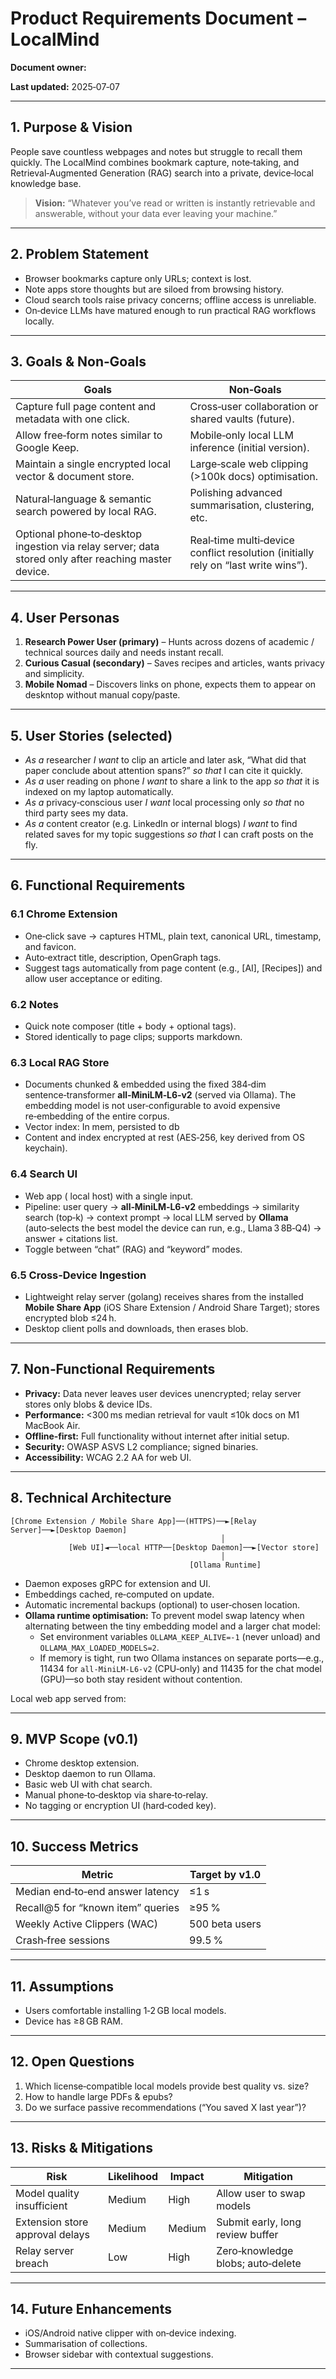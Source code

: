 # Product Requirements Document – LocalMind

**Document owner:**&#x20;

**Last updated:** 2025‑07‑07

---

## 1. Purpose & Vision

People save countless webpages and notes but struggle to recall them quickly. The LocalMind combines bookmark capture, note‑taking, and Retrieval‑Augmented Generation (RAG) search into a private, device‑local knowledge base.

> **Vision:** “Whatever you’ve read or written is instantly retrievable and answerable, without your data ever leaving your machine.”

---

## 2. Problem Statement

- Browser bookmarks capture only URLs; context is lost.
- Note apps store thoughts but are siloed from browsing history.
- Cloud search tools raise privacy concerns; offline access is unreliable.
- On‑device LLMs have matured enough to run practical RAG workflows locally.

---

## 3. Goals & Non‑Goals

| Goals                                                                                                | Non‑Goals                                                                         |
| ---------------------------------------------------------------------------------------------------- | --------------------------------------------------------------------------------- |
| Capture full page content and metadata with one click.                                               | Cross‑user collaboration or shared vaults (future).                               |
| Allow free‑form notes similar to Google Keep.                                                        | Mobile‑only local LLM inference (initial version).                                |
| Maintain a single encrypted local vector & document store.                                           | Large‑scale web clipping (>100k docs) optimisation.                               |
| Natural‑language & semantic search powered by local RAG.                                             | Polishing advanced summarisation, clustering, etc.                                |
| Optional phone‑to‑desktop ingestion via relay server; data stored only after reaching master device. | Real‑time multi‑device conflict resolution (initially rely on “last write wins”). |

---

## 4. User Personas

1. **Research Power User (primary)** – Hunts across dozens of academic / technical sources daily and needs instant recall.
2. **Curious Casual (secondary)** – Saves recipes and articles, wants privacy and simplicity.
3. **Mobile Nomad** – Discovers links on phone, expects them to appear on deskntop without manual copy/paste.

---

## 5. User Stories (selected)

- *As a* researcher *I want* to clip an article and later ask, “What did that paper conclude about attention spans?” *so that* I can cite it quickly.
- *As a* user reading on phone *I want* to share a link to the app *so that* it is indexed on my laptop automatically.
- *As a* privacy‑conscious user *I want* local processing only *so that* no third party sees my data.
- *As a* content creator (e.g. LinkedIn or internal blogs) *I want* to find related saves for my topic suggestions *so that* I can craft posts on the fly.

---

## 6. Functional Requirements

### 6.1 Chrome Extension

- One‑click save → captures HTML, plain text, canonical URL, timestamp, and favicon.
- Auto‑extract title, description, OpenGraph tags.
- Suggest tags automatically from page content (e.g., [AI], [Recipes]) and allow user acceptance or editing.

### 6.2 Notes

- Quick note composer (title + body + optional tags).
- Stored identically to page clips; supports markdown.

### 6.3 Local RAG Store

- Documents chunked & embedded using the fixed 384‑dim sentence‑transformer **all‑MiniLM‑L6‑v2** (served via Ollama). The embedding model is not user‑configurable to avoid expensive re‑embedding of the entire corpus.
- Vector index: In mem, persisted to db
- Content and index encrypted at rest (AES‑256, key derived from OS keychain).

### 6.4 Search UI

- Web app ( local host) with a single input.
- Pipeline: user query → **all‑MiniLM‑L6‑v2** embeddings → similarity search (top‑k) → context prompt → local LLM served by **Ollama** (auto‑selects the best model the device can run, e.g., Llama 3 8B‑Q4) → answer + citations list.
- Toggle between “chat” (RAG) and “keyword” modes.

### 6.5 Cross‑Device Ingestion

- Lightweight relay server (golang) receives shares from the installed **Mobile Share App** (iOS Share Extension / Android Share Target); stores encrypted blob ≤24 h.
- Desktop client polls and downloads, then erases blob.

---

## 7. Non‑Functional Requirements

- **Privacy:** Data never leaves user devices unencrypted; relay server stores only blobs & device IDs.
- **Performance:** <300 ms median retrieval for vault ≤10k docs on M1 MacBook Air.
- **Offline‑first:** Full functionality without internet after initial setup.
- **Security:** OWASP ASVS L2 compliance; signed binaries.
- **Accessibility:** WCAG 2.2 AA for web UI.

---

## 8. Technical Architecture

```
[Chrome Extension / Mobile Share App]──(HTTPS)──►[Relay Server]──►[Desktop Daemon]
                                               │
             [Web UI]◄──local HTTP──[Desktop Daemon]──►[Vector store]
                                               │
                                        [Ollama Runtime]
```

- Daemon exposes gRPC for extension and UI.
- Embeddings cached, re‑computed on update.
- Automatic incremental backups (optional) to user‑chosen location.
- **Ollama runtime optimisation:** To prevent model swap latency when alternating between the tiny embedding model and a larger chat model:
  - Set environment variables `OLLAMA_KEEP_ALIVE=-1` (never unload) and `OLLAMA_MAX_LOADED_MODELS=2`.
  - If memory is tight, run two Ollama instances on separate ports—e.g., 11434 for `all‑MiniLM‑L6‑v2` (CPU‑only) and 11435 for the chat model (GPU)—so both stay resident without contention.
  
Local web app served from:


---

## 9. MVP Scope (v0.1)

- Chrome desktop extension.
- Desktop daemon to run Ollama.
- Basic web UI with chat search.
- Manual phone‑to‑desktop via share‑to‑relay.
- No tagging or encryption UI (hard‑coded key).

---

## 10. Success Metrics

| Metric                             | Target by v1.0 |
| ---------------------------------- | -------------- |
| Median end‑to‑end answer latency   | ≤1 s           |
| Recall\@5 for “known item” queries | ≥95 %          |
| Weekly Active Clippers (WAC)       | 500 beta users |
| Crash‑free sessions                | 99.5 %         |

---

## 11. Assumptions

- Users comfortable installing 1‑2 GB local models.
- Device has ≥8 GB RAM.

---

## 12. Open Questions

1. Which license‑compatible local models provide best quality vs. size?
2. How to handle large PDFs & epubs?
3. Do we surface passive recommendations (“You saved X last year”)?

---

## 13. Risks & Mitigations

| Risk                            | Likelihood | Impact | Mitigation                        |
| ------------------------------- | ---------- | ------ | --------------------------------- |
| Model quality insufficient      | Medium     | High   | Allow user to swap models         |
| Extension store approval delays | Medium     | Medium | Submit early, long review buffer  |
| Relay server breach             | Low        | High   | Zero‑knowledge blobs; auto‑delete |

---

## 14. Future Enhancements

- iOS/Android native clipper with on‑device indexing.
- Summarisation of collections.
- Browser sidebar with contextual suggestions.

---

